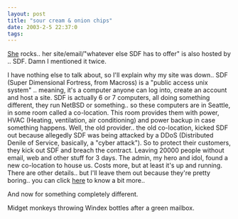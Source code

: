 ```yaml
---
layout: post
title: "sour cream & onion chips"
date: 2003-2-5 22:37:0
tags: 
---
```


[She][1] rocks.. her site/email/"whatever else SDF has to offer" is also hosted by .. SDF. Damn I mentioned it twice.





I have nothing else to talk about, so I'll explain why my site was down.. SDF (Super Dimensional Fortress, from Macross) is a "public access unix system" .. meaning, it's a computer anyone can log into, create an account and host a site. SDF is actually 6 or 7 computers, all doing something different, they run NetBSD or something.. so these computers are in Seattle, in some room called a co-location. This room provides them with power, HVAC (Heating, ventilation, air conditioning) and power backup in case something happens. Well, the old provider.. the old co-location, kicked SDF out because allegedly SDF was being attacked by a DDoS (Distributed Denile of Service, basically, a "cyber attack"). So to protect their customers, they kick out SDF and breach the contract. Leaving 20000 people without email, web and other stuff for 3 days. The admin, my hero and idol, found a new co-location to house us. Costs more, but at least it's up and running. There are other details.. but I'll leave them out because they're pretty boring.. you can click [here][2] to know a bit more..





And now for something completely different.





Midget monkeys throwing Windex bottles after a green mailbox.







   [1]: http://www.livejournal.com/~shromie
   [2]: http://www.lonestar.org
